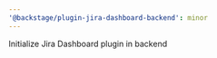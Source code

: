 ```yaml
---
'@backstage/plugin-jira-dashboard-backend': minor
---
```


Initialize Jira Dashboard plugin in backend
